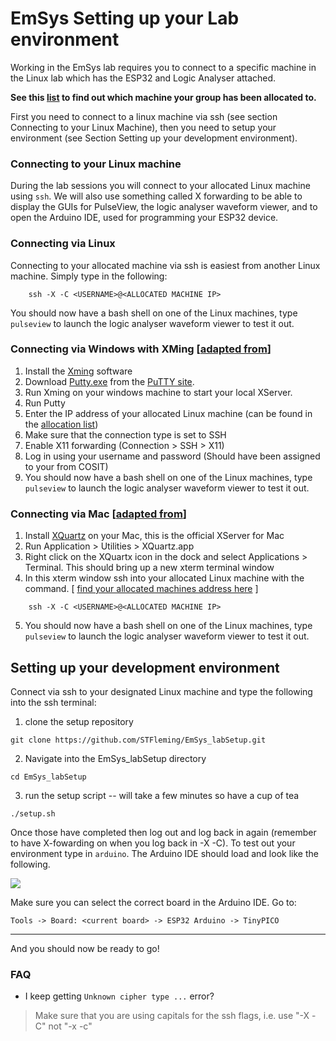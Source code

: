# EmSys Setting up your Lab environment 

Working in the EmSys lab requires you to connect to a specific machine in the Linux lab which has the ESP32 and Logic Analyser attached. 

__See this [list](https://github.com/STFleming/EmSys_labSetup/tree/main/allocations) to find out which machine your group has been allocated to.__ 

First you need to connect to a linux machine via ssh (see section Connecting to your Linux Machine), then you need to setup your environment (see Section Setting up your development environment).

### Connecting to your Linux machine

During the lab sessions you will connect to your allocated Linux machine using ```ssh```. We will also use something called X forwarding to be able to display the GUIs for PulseView, the logic analyser waveform viewer, and to open the Arduino IDE, used for programming your ESP32 device. 

### Connecting via Linux
Connecting to your allocated machine via ssh is easiest from another Linux machine. Simply type in the following:

``` 
    ssh -X -C <USERNAME>@<ALLOCATED MACHINE IP>
```

You should now have a bash shell on one of the Linux machines, type ```pulseview``` to launch the logic analyser waveform viewer to test it out.

### Connecting via Windows with XMing [[adapted from](https://uisapp2.iu.edu/confluence-prd/pages/viewpage.action?pageId=280461906)]
1. Install the [Xming](http://sourceforge.net/projects/xming/) software
2. Download [Putty.exe](http://the.earth.li/~sgtatham/putty/latest/x86/putty.exe) from the [PuTTY site](http://www.chiark.greenend.org.uk/~sgtatham/putty/).
3. Run Xming on your windows machine to start your local XServer.
4. Run Putty
5. Enter the IP address of your allocated Linux machine (can be found in the [allocation list](https://github.com/STFleming/EmSys_labSetup/tree/main/allocations))
6. Make sure that the connection type is set to SSH
7. Enable X11 forwarding (Connection > SSH > X11)
8. Log in using your username and password (Should have been assigned to your from COSIT)
9. You should now have a bash shell on one of the Linux machines, type ```pulseview``` to launch the logic analyser waveform viewer to test it out.

### Connecting via Mac [[adapted from](https://uisapp2.iu.edu/confluence-prd/pages/viewpage.action?pageId=280461906)]
1. Install [XQuartz](http://xquartz.macosforge.org/) on your Mac, this is the official XServer for Mac
2. Run Application > Utilities > XQuartz.app
3. Right click on the XQuartx icon in the dock and select Applications > Terminal. This should bring up a new xterm terminal window
4. In this xterm window ssh into your allocated Linux machine with the command. [ [find your allocated machines address here](https://github.com/STFleming/EmSys_labSetup/tree/main/allocations) ] 
``` 
    ssh -X -C <USERNAME>@<ALLOCATED MACHINE IP>
```
5. You should now have a bash shell on one of the Linux machines, type ```pulseview``` to launch the logic analyser waveform viewer to test it out.

## Setting up your development environment

Connect via ssh to your designated Linux machine and type the following into the ssh terminal:
1. clone the setup repository
```
git clone https://github.com/STFleming/EmSys_labSetup.git 
```
2. Navigate into the EmSys_labSetup directory
```
cd EmSys_labSetup
```
3. run the setup script -- will take a few minutes so have a cup of tea
```
./setup.sh
```

Once those have completed then log out and log back in again (remember to have X-fowarding on when you log back in -X -C). To test out your environment type in ```arduino```. The Arduino IDE should load and look like the following.

![](imgs/1.png)

Make sure you can select the correct board in the Arduino IDE. Go to:

```
Tools -> Board: <current board> -> ESP32 Arduino -> TinyPICO
```

-----------------------------------------

And you should now be ready to go!


### FAQ
* I keep getting ``Unknown cipher type ...`` error? 
> Make sure that you are using capitals for the ssh flags, i.e. use "-X -C" not "-x -c"

